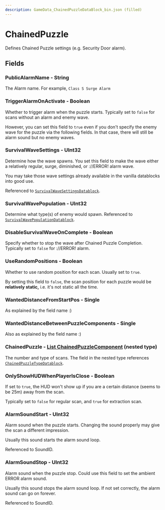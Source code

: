```yaml
---
description: GameData_ChainedPuzzleDataBlock_bin.json (filled)
---
```


# ChainedPuzzle

Defines Chained Puzzle settings (e.g. Security Door alarm).

## Fields

### PublicAlarmName - String

The Alarm name. For example, `Class S Surge Alarm`

### TriggerAlarmOnActivate - Boolean

Whether to trigger alarm when the puzzle starts. Typically set to `false` for scans without an alarm and enemy wave.

However, you can set this field to `true` even if you don't specify the enemy wave for the puzzle via the following fields. In that case, there will still be alarm sound but no enemy waves.

### SurvivalWaveSettings - UInt32

Determine how the wave spawns. You set this field to make the wave either a relatively regular, surge, diminished, or ://ERROR! alarm wave.&#x20;

You may take those wave settings already available in the vanilla datablocks into good use.

Referenced to [`SurvivalWaveSettingsDatablock`](chainedpuzzle.md#survivalwavesettings-uint32).&#x20;

### SurvivalWavePopulation - UInt32

Determine what type(s) of enemy would spawn. Referenced to [`SurvivalWavePopulationDatablock`](survivalwavepopulation.md).

### DisableSurvivalWaveOnComplete - Boolean

Specify whether to stop the wave after Chained Puzzle Completion. Typically set to `false` for ://ERROR! alarm.

### UseRandomPositions - Boolean

Whether to use random position for each scan. Usually set to `true`.&#x20;

By setting this field to `false`, the scan position for each puzzle would be **relatively static,** i.e. it's not static all the time.&#x20;

### WantedDistanceFromStartPos - Single

As explained by the field name :)

### WantedDistanceBetweenPuzzleComponents - Single

Also as explained by the field name :)

### ChainedPuzzle - [List ChainedPuzzleComponent](../nested-types/chainedpuzzlecomponent.md) (nested type)

The number and type of scans. The field in the nested type references [`ChainedPuzzleTypeDatablock`](chainedpuzzletype.md).

### OnlyShowHUDWhenPlayerIsClose - Boolean

If set to `true`, the HUD won't show up if you are a certain distance (seems to be 25m) away from the scan.&#x20;

Typically set to `false` for regular scan, and `true` for extraction scan.

### AlarmSoundStart - UInt32

Alarm sound when the puzzle starts. Changing the sound properly may give the scan a different impression.

Usually this sound starts the alarm sound loop.

Referenced to SoundID.

### AlarmSoundStop - UInt32

Alarm sound when the puzzle stop. Could use this field to set the ambient ERROR alarm sound.

Usually this sound stops the alarm sound loop. If not set correctly, the alarm sound can go on forever.

Referenced to SoundID.&#x20;

